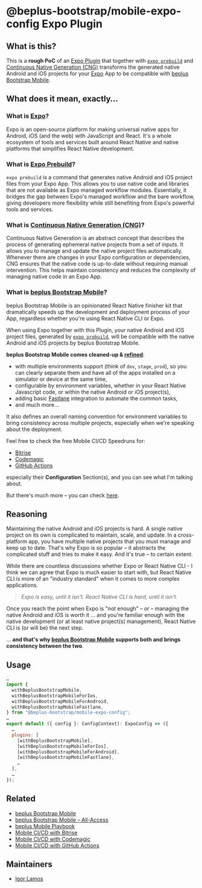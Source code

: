 # @beplus-bootstrap/mobile-expo-config Expo Plugin


## What is this?

This is a **rough PoC** of an [Expo Plugin](https://docs.expo.dev/config-plugins/plugins-and-mods) that together with [`expo prebuild`](https://docs.expo.dev/workflow/prebuild) and [Continuous Native Generation (CNG)](https://docs.expo.dev/workflow/continuous-native-generation) transforms the generated native Android and iOS projects for your [Expo](https://expo.dev) App to be compatible with [beplus Bootstrap Mobile](https://github.com/beplus-bootstrap/mobile).


## What does it mean, exactly…

### What is [Expo](https://expo.dev)?
Expo is an open-source platform for making universal native apps for Android, iOS (and the web) with JavaScript and React. It's a whole ecosystem of tools and services built around React Native and native platforms that simplifies React Native development.

### What is [Expo Prebuild](https://docs.expo.dev/workflow/prebuild)?
`expo prebuild` is a command that generates native Android and iOS project files from your Expo App. This allows you to use native code and libraries that are not available as Expo managed workflow modules. Essentially, it bridges the gap between Expo's managed workflow and the bare workflow, giving developers more flexibility while still benefiting from Expo's powerful tools and services.

### What is [Continuous Native Generation (CNG)](https://docs.expo.dev/workflow/continuous-native-generation)?
Continuous Native Generation is an abstract concept that describes the process of generating ephemeral native projects from a set of inputs. It allows you to manage and update the native project files automatically. Whenever there are changes in your Expo configuration or dependencies, CNG ensures that the native code is up-to-date without requiring manual intervention. This helps maintain consistency and reduces the complexity of managing native code in an Expo App.

### What is [beplus Bootstrap Mobile](https://github.com/beplus-bootstrap/mobile)?
beplus Bootstrap Mobile is an opinionated React Native finisher kit that dramatically speeds up the development and deployment process of your App, regardless whether you're using React Native CLI or Expo.

When using Expo together with this Plugin, your native Android and iOS project files, generated by [`expo prebuild`](https://docs.expo.dev/workflow/prebuild), will be compatible with the native Android and iOS projects by beplus Bootstrap Mobile.

**beplus Bootstrap Mobile comes cleaned-up & [refined](https://docs.be.plus/training/playbooks/mobile/basics/refinement)**:
- with multiple environments support (think of `dev`, `stage`, `prod`), so you can clearly separate them and have all of the apps installed on a simulator or device at the same time,
- configurable by environment variables, whether in your React Native Javascript code, or within the native Android or iOS project(s),
- adding basic [Fastlane](https://fastlane.tools) integration to automate the common tasks,
- and much more…

It also defines an overall naming convention for environment variables to bring consistency across multiple projects, especially when we're speaking about the deployment.

Feel free to check the free Mobile CI/CD Speedruns for:
- [Bitrise](https://docs.be.plus/training/playbooks/mobile/cicd/bitrise)
- [Codemagic](https://docs.be.plus/training/playbooks/mobile/cicd/codemagic)
- [GitHub Actions](https://docs.be.plus/training/playbooks/mobile/cicd/github-actions)

especially their **Configuration** Section(s), and you can see what I'm talking about.

But there's much more – you can check [here](https://be.plus/bootstrap/mobile).


## Reasoning

Maintaining the native Android and iOS projects is hard. A single native project on its own is complicated to maintain, scale, and update. In a cross-platform app, you have multiple native projects that you must manage and keep up to date. That's why Expo is so popular – it abstracts the complicated stuff and tries to make it easy. And it's true – to certain extent.

While there are countless discussions whether Expo or React Native CLI - I think we can agree that Expo is much easier to start with, but React Native CLI is more of an "industry standard" when it comes to more complex applications.

> _Expo is easy, until it isn't. React Native CLI is hard, until it isn't._

Once you reach the point when Expo is "not enough" – or – managing the native Android and iOS is worth it … and you're familiar enough with the native development (or at least native project(s) management), React Native CLI is (or will be) the next step.

… **and that's why [beplus Bootstrap Mobile](https://github.com/beplus-bootstrap/mobile) supports both and brings consistency between the two**.

## Usage

```js filename="app.config.ts"
…
import {
  withBeplusBootstrapMobile,
  withBeplusBootstrapMobileForIos,
  withBeplusBootstrapMobileForAndroid,
  withBeplusBootstrapMobileFastlane,
} from "@beplus-bootstrap/mobile-expo-config";
…
export default ({ config }: ConfigContext): ExpoConfig => ({
  …
  plugins: [
    [withBeplusBootstrapMobile],
    [withBeplusBootstrapMobileForIos],
    [withBeplusBootstrapMobileForAndroid],
    [withBeplusBootstrapMobileFastlane],
    …
  ],
  …
});
```

## Related

- [beplus Bootstrap Mobile](https://github.com/beplus-bootstrap/mobile)
- [beplus Bootstrap Mobile – All-Access](https://be.plus/bootstrap/mobile)
- [beplus Mobile Playbook](https://docs.be.plus/training/playbooks/mobile)
- [Mobile CI/CD with Bitrise](https://docs.be.plus/training/playbooks/mobile/cicd/bitrise)
- [Mobile CI/CD with Codemagic](https://docs.be.plus/training/playbooks/mobile/cicd/codemagic)
- [Mobile CI/CD with GitHub Actions](https://docs.be.plus/training/playbooks/mobile/cicd/github-actions)

## Maintainers

- [Igor Lamos](https://github.com/igorlamos)
